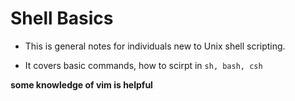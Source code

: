 # Shell Basics

* This is general notes for individuals new to Unix shell scripting.

* It covers basic commands, how to scirpt in ```sh, bash, csh```

**some knowledge of vim is helpful**
